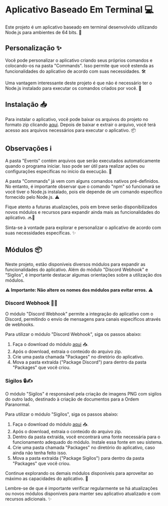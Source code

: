 # Aplicativo Baseado Em Terminal 💻

Este projeto é um aplicativo baseado em terminal desenvolvido utilizando Node.js para ambientes de 64 bits. 🚀

## Personalização ✨

Você pode personalizar o aplicativo criando seus próprios comandos e colocando-os na pasta "Commands". Isso permite que você estenda as funcionalidades do aplicativo de acordo com suas necessidades. 🛠️

Uma vantagem interessante deste projeto é que não é necessário ter o Node.js instalado para executar os comandos criados por você. 🙌

## Instalação 📥

Para instalar o aplicativo, você pode baixar os arquivos do projeto no formato zip clicando [aqui](https://github.com/prismtrix/app/archive/refs/heads/main.zip). Depois de baixar e extrair o arquivo, você terá acesso aos arquivos necessários para executar o aplicativo. 📦

## Observações ℹ️

A pasta "Events" contém arquivos que serão executados automaticamente quando o programa iniciar. Isso pode ser útil para realizar ações ou configurações específicas no início da execução. 📂

A pasta "Commands" já vem com alguns comandos nativos pré-definidos. No entanto, é importante observar que o comando "npm" só funcionará se você tiver o Node.js instalado, pois ele depende de um comando específico fornecido pelo Node.js. ⚠️

Fique atento a futuras atualizações, pois em breve serão disponibilizados novos módulos e recursos para expandir ainda mais as funcionalidades do aplicativo. 🔜🔧

Sinta-se à vontade para explorar e personalizar o aplicativo de acordo com suas necessidades específicas. ✨

## Módulos 📦

Neste projeto, estão disponíveis diversos módulos para expandir as funcionalidades do aplicativo. Além do módulo "Discord Webhook" e "Sigilos", é importante destacar algumas orientações sobre a utilização dos módulos.

⚠️ **Importante: Não altere os nomes dos módulos para evitar erros.** ⚠️

### Discord Webhook 💬🎣

O módulo "Discord Webhook" permite a integração do aplicativo com o Discord, permitindo o envio de mensagens para canais específicos através de webhooks.

Para utilizar o módulo "Discord Webhook", siga os passos abaixo:

1. Faça o download do módulo [aqui](https://www.mediafire.com/file/kc2ayfsswk6vnau/Package_Discord.zip/file) 📥.
2. Após o download, extraia o conteúdo do arquivo zip.
3. Crie uma pasta chamada "Packages" no diretório do aplicativo.
4. Mova a pasta extraída ("Package Discord") para dentro da pasta "Packages" que você criou.

### Sigilos 🔒✍️

O módulo "Sigilos" é responsável pela criação de imagens PNG com sigilos do outro lado, destinado à criação de documentos para a Ordem Paranormal.

Para utilizar o módulo "Sigilos", siga os passos abaixo:

1. Faça o download do módulo [aqui](https://www.mediafire.com/file/bdv5qvptxhmr8uy/Package_Sigilos.zip/file) 📥.
2. Após o download, extraia o conteúdo do arquivo zip.
3. Dentro da pasta extraída, você encontrará uma fonte necessária para o funcionamento adequado do módulo. Instale essa fonte em seu sistema.
4. Crie uma pasta chamada "Packages" no diretório do aplicativo, caso ainda não tenha feito isso.
5. Mova a pasta extraída ("Package Sigilos") para dentro da pasta "Packages" que você criou.

Continue explorando os demais módulos disponíveis para aproveitar ao máximo as capacidades do aplicativo. 🚀

Lembre-se de que é importante verificar regularmente se há atualizações ou novos módulos disponíveis para manter seu aplicativo atualizado e com recursos adicionais. ✨
